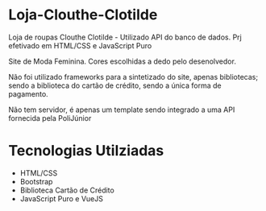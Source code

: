 # Loja-Clouthe-Clotilde
Loja de roupas Clouthe Clotilde - Utilizado API do banco de dados. Prj efetivado em HTML/CSS e JavaScript Puro

Site de Moda Feminina. Cores escolhidas a dedo pelo desenolvedor.

Não foi utilizado frameworks para a sintetizado do site, apenas bibliotecas; sendo a biblioteca do cartão de crédito, sendo a única forma de pagamento.

Não tem servidor, é apenas um template sendo integrado a uma API fornecida pela PoliJúnior

# Tecnologias Utilziadas
  - HTML/CSS
  - Bootstrap
  - Biblioteca Cartão de Crédito
  - JavaScript Puro e VueJS
